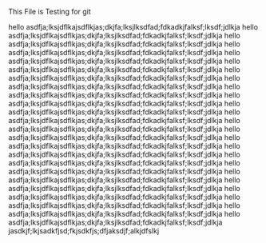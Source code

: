 This File is Testing for git


hello asdfja;lksjdflkajsdflkjas;dkjfa;lksjlksdfad;fdkadkjfalksf;lksdf;jdlkja
hello asdfja;lksjdflkajsdflkjas;dkjfa;lksjlksdfad;fdkadkjfalksf;lksdf;jdlkja
hello asdfja;lksjdflkajsdflkjas;dkjfa;lksjlksdfad;fdkadkjfalksf;lksdf;jdlkja
hello asdfja;lksjdflkajsdflkjas;dkjfa;lksjlksdfad;fdkadkjfalksf;lksdf;jdlkja
hello asdfja;lksjdflkajsdflkjas;dkjfa;lksjlksdfad;fdkadkjfalksf;lksdf;jdlkja
hello asdfja;lksjdflkajsdflkjas;dkjfa;lksjlksdfad;fdkadkjfalksf;lksdf;jdlkja
hello asdfja;lksjdflkajsdflkjas;dkjfa;lksjlksdfad;fdkadkjfalksf;lksdf;jdlkja
hello asdfja;lksjdflkajsdflkjas;dkjfa;lksjlksdfad;fdkadkjfalksf;lksdf;jdlkja
hello asdfja;lksjdflkajsdflkjas;dkjfa;lksjlksdfad;fdkadkjfalksf;lksdf;jdlkja
hello asdfja;lksjdflkajsdflkjas;dkjfa;lksjlksdfad;fdkadkjfalksf;lksdf;jdlkja
hello asdfja;lksjdflkajsdflkjas;dkjfa;lksjlksdfad;fdkadkjfalksf;lksdf;jdlkja
hello asdfja;lksjdflkajsdflkjas;dkjfa;lksjlksdfad;fdkadkjfalksf;lksdf;jdlkja
hello asdfja;lksjdflkajsdflkjas;dkjfa;lksjlksdfad;fdkadkjfalksf;lksdf;jdlkja
hello asdfja;lksjdflkajsdflkjas;dkjfa;lksjlksdfad;fdkadkjfalksf;lksdf;jdlkja
hello asdfja;lksjdflkajsdflkjas;dkjfa;lksjlksdfad;fdkadkjfalksf;lksdf;jdlkja
hello asdfja;lksjdflkajsdflkjas;dkjfa;lksjlksdfad;fdkadkjfalksf;lksdf;jdlkja
hello asdfja;lksjdflkajsdflkjas;dkjfa;lksjlksdfad;fdkadkjfalksf;lksdf;jdlkja
hello asdfja;lksjdflkajsdflkjas;dkjfa;lksjlksdfad;fdkadkjfalksf;lksdf;jdlkja
hello asdfja;lksjdflkajsdflkjas;dkjfa;lksjlksdfad;fdkadkjfalksf;lksdf;jdlkja
hello asdfja;lksjdflkajsdflkjas;dkjfa;lksjlksdfad;fdkadkjfalksf;lksdf;jdlkja
hello asdfja;lksjdflkajsdflkjas;dkjfa;lksjlksdfad;fdkadkjfalksf;lksdf;jdlkja
hello asdfja;lksjdflkajsdflkjas;dkjfa;lksjlksdfad;fdkadkjfalksf;lksdf;jdlkja
hello asdfja;lksjdflkajsdflkjas;dkjfa;lksjlksdfad;fdkadkjfalksf;lksdf;jdlkja
hello asdfja;lksjdflkajsdflkjas;dkjfa;lksjlksdfad;fdkadkjfalksf;lksdf;jdlkja
jasdkjf;lkjsadkfjsd;fkjsdkfjs;dfjaksdjf;alkjdfslkj
